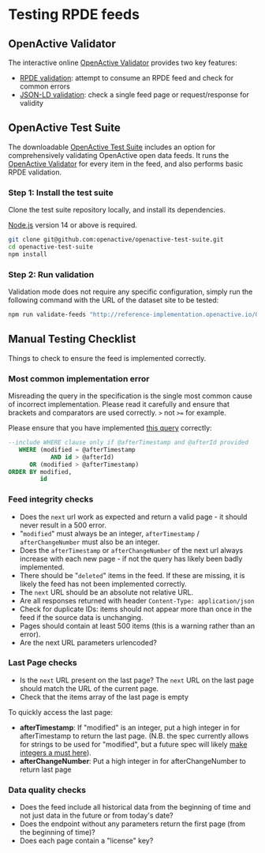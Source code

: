 # Testing RPDE feeds

## OpenActive Validator

The interactive online [OpenActive Validator](https://validator.openactive.io) provides two key features:

* [RPDE validation](https://validator.openactive.io/rpde): attempt to consume an RPDE feed and check for common errors
* [JSON-LD validation](https://validator.openactive.io): check a single feed page or request/response for validity 

## OpenActive Test Suite

The downloadable [OpenActive Test Suite](https://github.com/openactive/openactive-test-suite/) includes an option for comprehensively validating OpenActive open data feeds. It runs the [OpenActive Validator](https://validator.openactive.io) for every item in the feed, and also performs basic RPDE validation.

### Step 1: Install the test suite

Clone the test suite repository locally, and install its dependencies.

[Node.js](https://nodejs.org/en/download/) version 14 or above is required.

```bash
git clone git@github.com:openactive/openactive-test-suite.git
cd openactive-test-suite
npm install
```

### Step 2: Run validation

Validation mode does not require any specific configuration, simply run the following command with the URL of the dataset site to be tested:

```bash
npm run validate-feeds "http://reference-implementation.openactive.io/OpenActive"
```

## Manual Testing Checklist

Things to check to ensure the feed is implemented correctly.

### Most common implementation error

Misreading the query in the specification is the single most common cause of incorrect implementation. Please read it carefully and ensure that brackets and comparators are used correctly. `>` not `>=` for example.

Please ensure that you have implemented [this query](https://www.openactive.io/realtime-paged-data-exchange/#sql-query-example-for-timestamp-id) correctly:

```sql
--include WHERE clause only if @afterTimestamp and @afterId provided
   WHERE (modified = @afterTimestamp
            AND id > @afterId)
      OR (modified > @afterTimestamp)
ORDER BY modified,
         id
```

### Feed integrity checks

* Does the `next` url work as expected and return a valid page - it should never result in a 500 error.
* "`modified`" must always be an integer, `afterTimestamp` / `afterChangeNumber` must also be an integer.
* Does the `afterTimestamp` or `afterChangeNumber` of the next url always increase with each new page - if not the query has likely been badly implemented.
* There should be "`deleted`" items in the feed. If these are missing, it is likely the feed has not been implemented correctly.
* The `next` URL should be an absolute not relative URL.
* Are all responses returned with header `Content-Type: application/json`
* Check for duplicate IDs: items should not appear more than once in the feed if the source data is unchanging.
* Pages should contain at least 500 items (this is a warning rather than an error).
* Are the next URL parameters urlencoded?

### Last Page checks

* Is the `next` URL present on the last page? The `next` URL on the last page should match the URL of the current page.
* Check that the items array of the last page is empty

To quickly access the last page:

* **afterTimestamp**: If "modified" is an integer, put a high integer in for afterTimestamp to return the last page. (N.B. the spec currently allows for strings to be used for "modified", but a future spec will likely [make integers a must here](https://github.com/openactive/realtime-paged-data-exchange/issues/89)).
* **afterChangeNumber**: Put a high integer in for afterChangeNumber to return last page

### Data quality checks

* Does the feed include all historical data from the beginning of time and not just data in the future or from today's date?
* Does the endpoint without any parameters return the first page (from the beginning of time)?
* Does each page contain a "license" key?

